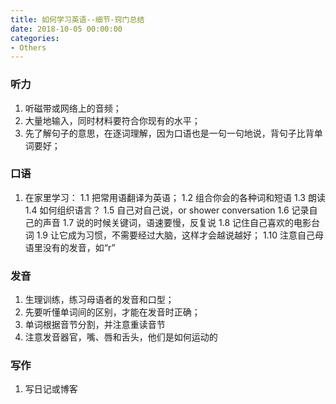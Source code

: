 ```yaml
---
title: 如何学习英语--细节-窍门总结
date: 2018-10-05 00:00:00
categories:
- Others
---
```

### 听力
1. 听磁带或网络上的音频；
2. 大量地输入，同时材料要符合你现有的水平；
3.  先了解句子的意思，在逐词理解，因为口语也是一句一句地说，背句子比背单词要好；
### 口语
1. 在家里学习：
   1.1 把常用语翻译为英语；
   1.2 组合你会的各种词和短语
   1.3 朗读
   1.4 如何组织语言？
   1.5 自己对自己说，or shower conversation
   1.6 记录自己的声音
   1.7 说的时候关键词，语速要慢，反复说
   1.8 记住自己喜欢的电影台词
   1.9 让它成为习惯，不需要经过大脑，这样才会越说越好；
   1.10 注意自己母语里没有的发音，如“r”
### 发音
1. 生理训练，练习母语者的发音和口型；
2.  先要听懂单词间的区别，才能在发音时正确；
3. 单词根据音节分割，并注意重读音节
4. 注意发音器官，嘴、唇和舌头，他们是如何运动的
### 写作
1. 写日记或博客

